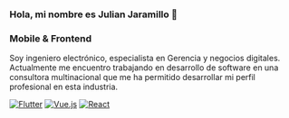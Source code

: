 ### Hola, mi nombre es Julian Jaramillo 👋

### Mobile & Frontend

Soy ingeniero electrónico, especialista en Gerencia y negocios digitales. Actualmente me encuentro trabajando en desarrollo de software en una consultora multinacional que me ha permitido desarrollar mi perfil profesional en esta industria.


[![Flutter](https://img.shields.io/badge/Flutter-02569B?style=for-the-badge&logo=flutter&logoColor=white)]()
[![Vue.js](https://img.shields.io/badge/Vue.js-35495E?style=for-the-badge&logo=vue.js&logoColor=4FC08D)]()
[![React](https://shields.io/badge/react-black?logo=react&style=for-the-badge%22)]()

<!--
**JulianSantiago24/JulianSantiago24** is a ✨ _special_ ✨ repository because its `README.md` (this file) appears on your GitHub profile.

 

